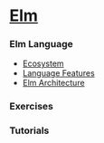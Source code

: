 # [Elm](http://elm-lang.org/)

### Elm Language

- [Ecosystem](ECOSYSTEM.md)
- [Language Features](LANGUAGE_FEATURES.md)
- [Elm Architecture](ELM_ARCHITECTURE.md)

### Exercises


### Tutorials
